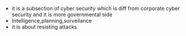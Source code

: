 - it is a subsection of cyber security which is diff from corporate cyber security and it is more governmental side
- Intelligence,planning,surveilance
- it is about resisting attacks